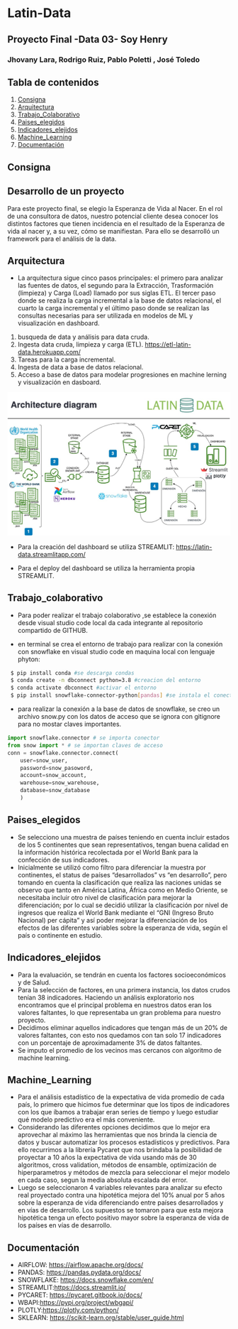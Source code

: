 # Latin-Data
## Proyecto Final -Data 03- Soy Henry
### Jhovany Lara, Rodrigo Ruiz, Pablo Poletti , José Toledo

## Tabla de contenidos
1. [Consigna](#Consigna)
2. [Arquitectura](#Arquitectura)
3. [Trabajo_Colaborativo](#Trabajo_Colaborativo)
4. [Paises_elegidos](#Paises_elegidos)
5. [Indicadores_elejidos](#Indicadores_elejidos)
7. [Machine_Learning](#Machine_Learning)
8. [Documentación](#Documentación)

## Consigna
## Desarrollo de un proyecto

Para este proyecto final, se elegio la Esperanza de Vida al Nacer. En el rol de una consultora de datos, nuestro potencial cliente desea conocer los distintos factores que tienen incidencia en el resultado de la Esperanza de vida al nacer y, a su vez, cómo se manifiestan. Para ello se desarrolló un framework para el análisis de la data. 


## Arquitectura

- La arquitectura sigue cinco pasos principales: el primero para analizar las fuentes de datos, el segundo para la Extracción, Trasformación (limpieza) y Carga (Load) llamado por sus siglas ETL. El tercer paso donde se realiza la carga incremental a la base de datos relacional, el cuarto la carga incremental y el último paso donde se realizan las consultas necesarias para ser utilizada en modelos de ML y visualización en dashboard.

1. busqueda de data y análisis para data cruda.
2. Ingesta data cruda, limpieza y carga (ETL). https://etl-latin-data.herokuapp.com/ 
3. Tareas para la carga incremental.
4.  Ingesta de data a base de datos relacional.
5. Acceso a base de datos para modelar progresiones en machine lerning y visualización en dasboard.

<img src="/imagenes/arquitetura_bueno.jpg"/>


- Para la creación del dashboard se utiliza STREAMLIT: https://latin-data.streamlitapp.com/

- Para el deploy del dashboard se utiliza la herramienta propia STREAMLIT.

## Trabajo_colaborativo

- Para poder realizar el trabajo colaborativo ,se establece la conexión desde visual studio code local da cada integrante al repositorio compartido de GITHUB.

- en terminal se crea el entorno de trabajo para realizar con la conexión con snowflake en visual studio code en maquina local con lenguaje phyton:

```bash
 $ pip install conda #se descarga condas
 $ conda create -n dbconnect python=3.8 #creacion del entorno
 $ conda activate dbconnect #activar el entorno
 $ pip install snowflake-connector-python[pandas] #se instala el conector con snowflake
```

- para realizar la conexión a la base de datos de snowflake, se creo un archivo snow.py con los datos de acceso que se ignora con gitignore para no mostar claves importantes.

```python
import snowflake.connector # se importa conector
from snow import * # se importan claves de acceso
conn = snowflake.connector.connect(
    user=snow_user,
    password=snow_pasoword,
    account=snow_account,
    warehouse=snow_warehouse,
    database=snow_database
    )
```

## Paises_elegidos

- Se selecciono una muestra de países teniendo en cuenta incluir estados de los 5 continentes que sean representativos, tengan buena calidad en la información histórica recolectada por el World Bank para la confección de sus indicadores.
-  Inicialmente se utilizó como filtro para diferenciar la muestra por continentes, el status de países “desarrollados” vs “en desarrollo”, pero tomando en cuenta la clasificación que realiza las naciones unidas se observo que tanto en América Latina, África como en Medio Oriente, se necesitaba incluir otro nivel de clasificación para mejorar la diferenciación; por lo cual se decidió utilizar la clasificación por nivel de ingresos que realiza el World Bank mediante el “GNI (Ingreso Bruto Nacional)  per cápita” y así poder mejorar la diferenciación de los efectos de las diferentes variables sobre la esperanza de vida, según el país o continente en estudio.


## Indicadores_elejidos
- Para la evaluación, se tendrán en cuenta los factores socioeconómicos y de Salud.  
- Para la selección de factores, en una primera instancia, los datos crudos tenían 38 indicadores. Haciendo un análisis exploratorio nos encontramos que el principal problema en nuestros datos eran los valores faltantes, lo que representaba un gran problema para nuestro proyecto. 
- Decidimos eliminar aquellos indicadores que tengan más de un 20% de valores faltantes, con esto nos quedamos con tan solo 17 indicadores con un porcentaje de aproximadamente 3% de datos faltantes. 
- Se imputo el promedio de los vecinos mas cercanos con algoritmo de machine learning.

## Machine_Learning

- Para el análisis estadístico de la expectativa de vida promedio de cada país, lo primero que hicimos fue determinar que los tipos de indicadores con los que íbamos a trabajar eran series de tiempo y luego estudiar qué modelo predictivo era el más conveniente. 
- Considerando las diferentes opciones decidimos que lo mejor era aprovechar al máximo las herramientas que nos brinda la ciencia de datos y buscar automatizar los procesos estadísticos y predictivos.
Para ello recurrimos a la librería Pycaret que nos brindaba la posibilidad de proyectar a 10 años la expectativa de vida usando más de 30 algoritmos, cross validation, métodos de ensamble, optimización de hiperparametros y métodos de mezcla para seleccionar el mejor modelo en cada caso, segun la media absoluta escalada del error.
- Luego se seleccionaron 4 variables relevantes para analizar su efecto real proyectado contra una hipotética mejora del 10% anual por 5 años sobre la esperanza de vida diferenciando entre países desarrollados y en vías de desarrollo. Los supuestos se tomaron para que esta mejora hipotética tenga un efecto positivo mayor sobre la esperanza de vida de los países en vías de desarrollo.

## Documentación

- AIRFLOW: https://airflow.apache.org/docs/
- PANDAS: https://pandas.pydata.org/docs/
- SNOWFLAKE: https://docs.snowflake.com/en/
- STREAMLIT:https://docs.streamlit.io/
- PYCARET: https://pycaret.gitbook.io/docs/
- WBAPI:https://pypi.org/project/wbgapi/
- PLOTLY:https://plotly.com/python/
- SKLEARN: https://scikit-learn.org/stable/user_guide.html